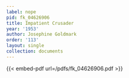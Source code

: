 ```yaml
---
label: nope
pid: fk_04626906
title: Impatient Crusader
year: '1953'
author: Josephine Goldmark
order: '113'
layout: single
collection: documents
---
```



{{< embed-pdf url=/pdfs/fk_04626906.pdf >}}